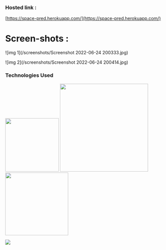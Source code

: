 ### Hosted link : 
[https://space-pred.herokuapp.com/](https://space-pred.herokuapp.com/)

# Screen-shots :

![img 1](/screenshots/Screenshot 2022-06-24 200333.jpg)

![img 2](/screenshots/Screenshot 2022-06-24 200414.jpg)

### Technologies Used


[<img target="_blank" src="https://flask.palletsprojects.com/en/1.1.x/_images/flask-logo.png" width=170>](https://flask.palletsprojects.com/en/1.1.x/) [<img target="_blank" src="https://number1.co.za/wp-content/uploads/2017/10/gunicorn_logo-300x85.png" width=280>](https://gunicorn.org) [<img target="_blank" src="https://scikit-learn.org/stable/_static/scikit-learn-logo-small.png" width=200>](https://scikit-learn.org/stable/) 

![](https://forthebadge.com/images/badges/made-with-python.svg)

